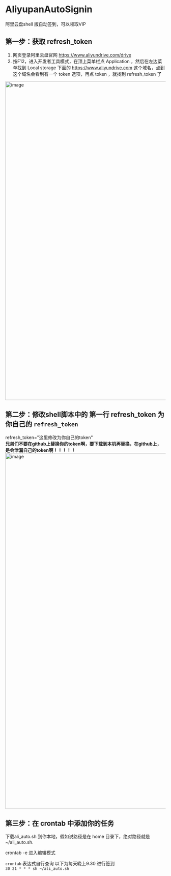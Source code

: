 # AliyupanAutoSignin
阿里云盘shell 版自动签到，可以领取VIP

## 第一步：获取 refresh_token
1. 网页登录阿里云盘官网 https://www.aliyundrive.com/drive
2. 按F12，进入开发者工具模式，在顶上菜单栏点 Application ，然后在左边菜单找到 Local storage 下面的 https://www.aliyundrive.com 这个域名，点到这个域名会看到有一个 token 选项，再点 token ，就找到 refresh_token 了
<img width="1002" alt="image" src="https://user-images.githubusercontent.com/3302461/222120589-e79240fb-26bf-49df-8ddc-691ed1489a13.png">


## 第二步：修改shell脚本中的 第一行 refresh_token 为你自己的 `refresh_token`

refresh_token="这里修改为你自己的token"  
**兄弟们不要在github上替换你的token啊，要下载到本机再替换，在github上，是会泄漏自己的token啊！！！！！**  
<img width="1119" alt="image" src="https://user-images.githubusercontent.com/3302461/222121142-45cbb8ee-e018-4a06-b9bc-0f2dc6f7d0a2.png">


## 第三步：在 crontab 中添加你的任务

下载ali_auto.sh 到你本地，假如说路径是在 home 目录下，绝对路径就是 ~/ali_auto.sh. 

crontab -e 进入编辑模式

`crontab` 表达式自行查询 以下为每天晚上9.30 进行签到  
`30 21 * * * sh ~/ali_auto.sh`
